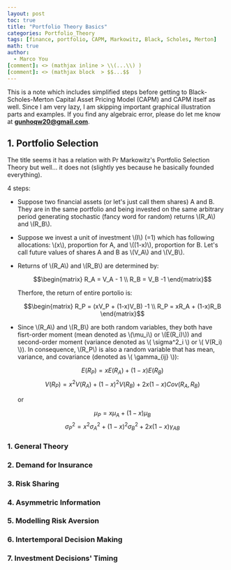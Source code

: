 ```yaml
---
layout: post
toc: true
title: "Portfolio Theory Basics"
categories: Portfolio_Theory
tags: [finance, portfolio, CAPM, Markowitz, Black, Scholes, Merton]
math: true
author:
  - Marco You
[comment]: <> (mathjax inline > \\(...\\) )
[comment]: <> (mathjax block  > $$...$$   )
---
```

This is a note which includes simplified steps before getting to Black-Scholes-Merton Capital Asset Pricing Model (CAPM) and CAPM itself as well. Since I am very lazy, I am skipping important graphical illustration parts and examples. If you find any algebraic error, please do let me know at **gunhoqw20@gmail.com**.

## 1. Portfolio Selection

The title seems it has a relation with Pr Markowitz's Portfolio Selection Theory but well... it does not (slightly yes because he basically founded everything).

4 steps:

- Suppose two financial assets (or let's just call them shares) A and B. They are in the same portfolio and being invested on the same arbitrary period generating stochastic (fancy word for random) returns \\(R_A\\) and \\(R_B\\).

- Suppose we invest a unit of investment \\(I\\) (=1) which has following allocations: 
  \\(x\\), proportion for A, and \\((1-x)\\), proportion for B. Let's call future values of shares A and B as \\(V_A\\) and \\(V_B\\).

- Returns of \\(R_A\\) and \\(R_B\\) are determined by:

  $$\begin{matrix} R_A = V_A - 1 \\ R_B = V_B -1 \end{matrix}$$

  Therfore, the return of entire portolio is:

  $$\begin{matrix} R_P = (xV_P + (1-x)V_B) -1 \\ R_P = xR_A + (1-x)R_B \end{matrix}$$

- Since \\(R_A\\) and \\(R_B\\) are both random variables, they both have fisrt-order moment (mean denoted as \\(\mu_i\\) or \\(E(R_i)\\)) and second-order moment (variance denoted as \\( \sigma^2_i \\) or \\( V(R_i) \\)). In consequence, \\(R_P\\) is also a random variable that has mean, variance, and covariance (denoted as \\( \gamma_{ij} \\)):

  $$ E(R_P) = xE(R_A) + (1-x)E(R_B) $$
  $$ V(R_P) = x^2V(R_A) + (1-x)^2V(R_B) + 2x(1-x)Cov(R_A,R_B) $$

  or

  $$ \mu_P = x\mu_A + (1-x)\mu_B $$
  $$ \sigma^2_P = x^2\sigma^2_A + (1-x)^2\sigma^2_B + 2x(1-x)\gamma_{AB} $$

### 1. General Theory
### 2. Demand for Insurance
### 3. Risk Sharing
### 4. Asymmetric Information
### 5. Modelling Risk Aversion
### 6. Intertemporal Decision Making
### 7. Investment Decisions' Timing
